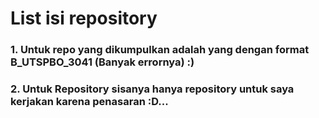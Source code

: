 # List isi repository
### 1. Untuk repo yang dikumpulkan adalah yang dengan format B_UTSPBO_3041 (Banyak errornya) :)
### 2. Untuk Repository sisanya hanya repository untuk saya kerjakan karena penasaran :D...
